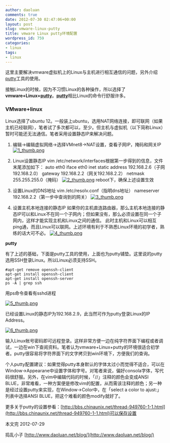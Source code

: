 ```yaml
---
author: daoluan
comments: true
date: 2012-07-30 02:47:06+00:00
layout: post
slug: vmware-linux-putty
title: vmware Linux putty环境配置
wordpress_id: 759
categories:
- linux
tags:
- linux
---
```


这里主要解决vmware虚拟机上的Linux与主机进行相互通信的问题，另外介绍[putty](http://zh.wikipedia.org/wiki/Putty)工具的使用。

接触Linux的时候，因为不习惯Linux的各种操作，所以选择了**vmware+Linux+[putty](http://zh.wikipedia.org/wiki/Putty)**。[**putty**](http://zh.wikipedia.org/wiki/Putty)相比Linux的命令行舒服许多。


### VMware+linux


Linux选择了ubuntu 12。一般装上ubuntu，选用NAT网络连接，即可联网（如果主机已经联网），笔者试了多次都可以，至少。但主机与虚拟机（以下简称Linux）暂时可能还无法通信。笔者采用设置静态IP来解决问题。

<!-- more -->



	
  1. 编辑->编辑虚拟网络->选择VMnet8->NAT设置，查看子网IP，掩码和网关IP
[![1_thumb.png](http://daoluan.net/blog/wp-content/uploads/2012/07/1_thumb.png)](http://daoluan.net/blog/wp-content/uploads/2012/07/1_thumb.png)

	
  2. Linux设置静态IP
vim /etc/network/interfaces根据第一步得到的信息，文件末尾添加如下：
auto eth0
iface eth0 inet static
address 192.168.2.6（子网192.168.2.0）
gateway 192.168.2.2（网关192.168.2.2）
netmask 255.255.255.0（掩码）
[![2_thumb.png](http://daoluan.net/blog/wp-content/uploads/2012/07/2_thumb.png)](http://daoluan.net/blog/wp-content/uploads/2012/07/2_thumb.png)
reboot下，确保上述设置生效

	
  3. 设置Linux的DNS地址
vim /etc/resolv.conf（指明dns地址）
nameserver 192.168.2.2（第一步中查询到的网关）
[![3_thumb.png](http://daoluan.net/blog/wp-content/uploads/2012/07/3_thumb.png)](http://daoluan.net/blog/wp-content/uploads/2012/07/3_thumb.png)

	
  4. 设置主机本地连接的静态IP
如果你的主机直连路由器，那么主机本地连接的静态IP可以和Linux不在同一个子网内；但如果没有，那么必须设置在同一个子网内，这样才能实现主机和Linux之间的通信。 此时主机和Linux可以相互ping通，而且Linux可以联网。上述环境有利于不熟悉Linux环境的初学者，熟练的话大可不必。
[![4_thumb.png](http://daoluan.net/blog/wp-content/uploads/2012/07/4_thumb.png)](http://daoluan.net/blog/wp-content/uploads/2012/07/4_thumb.png)


**putty**

有了上述的基础，下面是putty工具的使用，上面也为putty铺垫。这里说的putty选用SSH登录Linux。所以Linux必须支持SSH。

    #apt-get remove openssh-client
    apt-get install openssh-client
    apt-get install openssh-server
    ps -A | grep ssh

用ps命令查看有sshd进程

[![5_thumb.png](http://daoluan.net/blog/wp-content/uploads/2012/07/5_thumb.png)](http://daoluan.net/blog/wp-content/uploads/2012/07/5_thumb.png)

已经设置Linux的静态IP为192.168.2.9，此当然可作为putty登录Linux的IP Address。

[![6_thumb.png](http://daoluan.net/blog/wp-content/uploads/2012/07/6_thumb.png)](http://daoluan.net/blog/wp-content/uploads/2012/07/6_thumb.png)

输入Linux帐号密码即可远程登录。这样非常方便一边在纯字符界面下编程或者调试，一边在win下查阅资料。笔者认为vmware+Linux+putty的环境很适合初学者。putty很容易将字符界面下的文字拷贝到win环境下，方便我们的查询。

个人putty配置建议：如果觉得putty本身默认的字体太过小而觉得不适合，可以在Window->Appearane中设置字体和字号。对笔者来说，偏好consola字体，写代码很舒服。另外，在vim中编辑代码的时候，「//」注释的颜色会变成ANSI BLUE，非常难看，一种方案便是修改vim的配置，从而需该注释的颜色；另一种是经过设置putty来实现，在Window->Color中，在「select a color to ajust:」列表中选择ANSI BLUE，把这个难看的颜色modify就好了。

更多关于putty的设置参看：[http://bbs.chinaunix.net/thread-949760-1-1.html](http://bbs.chinaunix.net/thread-949760-1-1.html)可以保存设置

本文完 2012-07-29

捣乱小子 [http://www.daoluan.net/blog/](http://www.daoluan.net/blog/)

